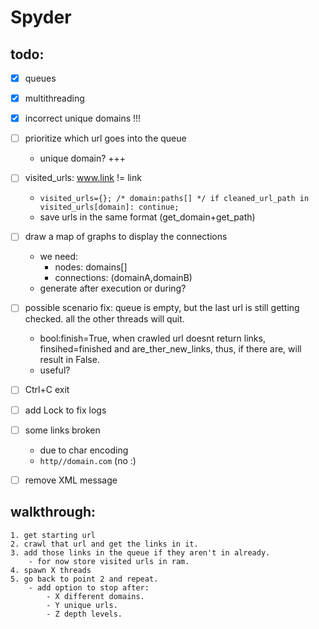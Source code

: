 # Spyder

## todo:
- [x] queues
- [x] multithreading
- [x] incorrect unique domains !!!
- [ ] prioritize which url goes into the queue
    - unique domain? +++
- [ ] visited_urls: www.link != link
    - ```visited_urls={}; /* domain:paths[] */ if cleaned_url_path in visited_urls[domain]: continue;```
    - save urls in the same format (get_domain+get_path)
- [ ] draw a map of graphs to display the connections
    - we need: 
        - nodes: domains[]
        - connections: (domainA,domainB)
    - generate after execution or during?


- [ ] possible scenario fix: queue is empty, but the last url is still getting checked. all the other threads will quit.
    - bool:finish=True, when crawled url doesnt return links, finsihed=finished and are_ther_new_links, thus, if there are, will result in False.
    - useful?
- [ ] Ctrl+C exit
- [ ] add Lock to fix logs
- [ ] some links broken 
    - due to char encoding
    - `http//domain.com` (no :)
- [ ] remove XML message


## walkthrough:
    1. get starting url
    2. crawl that url and get the links in it.
    3. add those links in the queue if they aren't in already. 
        - for now store visited urls in ram.
    4. spawn X threads
    5. go back to point 2 and repeat.
        - add option to stop after:
            - X different domains.
            - Y unique urls.
            - Z depth levels.
